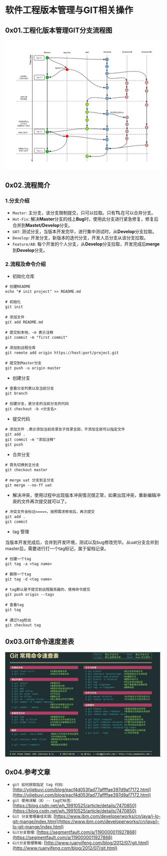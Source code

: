 # 软件工程版本管理与GIT相关操作

## 0x01.工程化版本管理GIT分支流程图

![git_flow](./images/git_flow.jpg)

## 0x02.流程简介

### 1.分支介绍

- `Master`: 主分支，该分支限制提交，只可以拉取。只有**TL**在可以合并分支。
- `Hot-Fix`: 解决**Master**分支的线上**Bug**时，使用此分支进行紧急修复，修复后合并到**Mastet/Develop**分支。
- `UAT`: 测试分支，当版本开发完毕，进行集中测试时，从**Develop**分支拉取。
- `Develop`: 开发分支，新版本的迭代分支，开发人员分支从该分支拉取。
- `Feature/AB`: 每个开发的个人分支，从**Develop**分支拉取，开发完成后**merge**到**Develop**分支。

### 2.流程及命令介绍

- 初始化仓库

```shell
# 创建README
echo "# init project" >> README.md

# 初始化
git init

# 添加文件
git add README.md

# 提交到本地，-m 表示注释
git commit -m "first commit"

# 添加到远程仓库
git remote add origin https://host:port/project.git

# 提交到Master分支
git push -u origin master
```

- 创建分支

```shell
# 查看分支列表以及当前分支
git branch

# 创建分支，是分支的当前分支的代码
git checkout -b <分支名>
```

- 提交代码

```shell
# 添加文件 .表示添加当前目录及子目录全部，不添加全部可以指定文件
git add .
git commit -m "添加注释"
git push
```

- 合并分支

```shell
# 首先切换到主分支
git checkout master

# merge uat 分支到主分支
git merge --no-ff uat
```

- 解决冲突，使用过程中出现版本冲突情况很正常，如果出现冲突，重新编辑冲突的文件再次提交就可以了。

```shell
# 冲突文件会标记=====，按照需求修改后，再次提交
git add .
git commit
```

- tag 管理
  
当版本开发完成后，合并到开发环境，测试以及bug修改完毕。从uat分支合并到master后，需要进行打一个tag标记，属于留档记录。

```shell
# 创建一个tag
git tag -a <tag name>

# 删除一个tag
git tag -d <tag name>

# tag默认是不提交到远程服务器的，使用命令提交
git push origin --tags

# 查看tag
git tag

# 通过tag检出
git checkout tag
```

## 0x03.GIT命令速度差表

![git_table](./images/git_table.png)

## 0x04.参考文章

- `git 如何获取指定 tag 代码`: [http://yijiebuyi.com/blog/eacf4d053fad77affffae397d9af7172.html](http://yijiebuyi.com/blog/eacf4d053fad77affffae397d9af7172.html)
- `git 使用详解（8）-- tag打标签`: [https://blog.csdn.net/wh_19910525/article/details/7470850](https://blog.csdn.net/wh_19910525/article/details/7470850)
- `Git 分支管理最佳实践`: [https://www.ibm.com/developerworks/cn/java/j-lo-git-mange/index.html](https://www.ibm.com/developerworks/cn/java/j-lo-git-mange/index.html)
- `Git分支管理`: [https://segmentfault.com/a/1190000011927868](https://segmentfault.com/a/1190000011927868)
- `Git分支管理策略`: [http://www.ruanyifeng.com/blog/2012/07/git.html](http://www.ruanyifeng.com/blog/2012/07/git.html)
